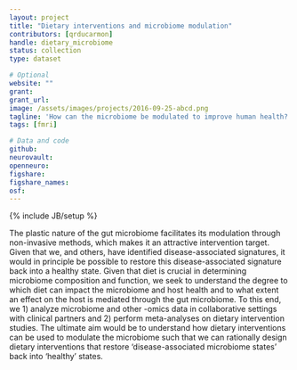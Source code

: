 ```yaml
---
layout: project
title: "Dietary interventions and microbiome modulation"
contributors: [qrducarmon]
handle: dietary_microbiome
status: collection
type: dataset

# Optional
website: ""
grant:
grant_url:
image: /assets/images/projects/2016-09-25-abcd.png
tagline: 'How can the microbiome be modulated to improve human health?'
tags: [fmri]

# Data and code
github:
neurovault:
openneuro:
figshare:
figshare_names:
osf:
---
```

{% include JB/setup %}

The plastic nature of the gut microbiome facilitates its modulation through non-invasive methods, which makes it an attractive intervention target. Given that we, and others, have identified disease-associated signatures, it would in principle be possible to restore this disease-associated signature back into a healthy state. 
Given that diet is crucial in determining microbiome composition and function, we seek to understand the degree to which diet can impact the microbiome and host health and to what extent an effect on the host is mediated through the gut microbiome. To this end, we 1) analyze microbiome and other -omics data in collaborative settings with clinical partners and 2) perform meta-analyses on dietary intervention studies. The ultimate aim would be to understand how dietary interventions can be used to modulate the microbiome such that we can rationally design dietary interventions that restore ‘disease-associated microbiome states’ back into ‘healthy’ states.

